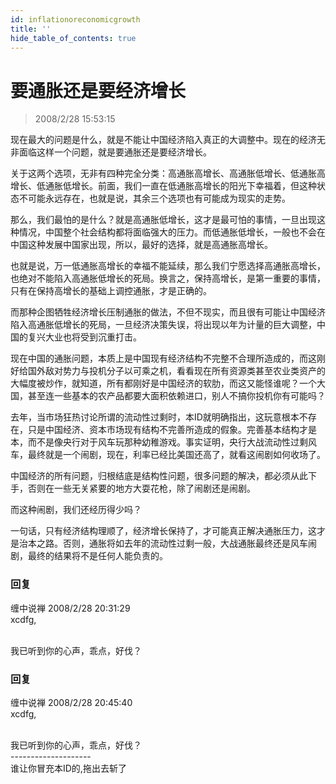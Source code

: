 ```yaml
---
id: inflationoreconomicgrowth 
title: ''
hide_table_of_contents: true
---
```


# 要通胀还是要经济增长

> 2008/2/28 15:53:15

<div style={{color: '#FF0000', fontWeight: '500', fontSize: '18px'}}>

现在最大的问题是什么，就是不能让中国经济陷入真正的大调整中。现在的经济无非面临这样一个问题，就是要通胀还是要经济增长。
 
关于这两个选项，无非有四种完全分类：高通胀高增长、高通胀低增长、低通胀高增长、低通胀低增长。前面，我们一直在低通胀高增长的阳光下幸福着，但这种状态不可能永远存在，也就是说，其余三个选项也有可能成为现实的走势。
 
那么，我们最怕的是什么？就是高通胀低增长，这才是最可怕的事情，一旦出现这种情况，中国整个社会结构都将面临强大的压力。而低通胀低增长，一般也不会在中国这种发展中国家出现，所以，最好的选择，就是高通胀高增长。
 
也就是说，万一低通胀高增长的幸福不能延续，那么我们宁愿选择高通胀高增长，也绝对不能陷入高通胀低增长的死局。换言之，保持高增长，是第一重要的事情，只有在保持高增长的基础上调控通胀，才是正确的。
 
而那种企图牺牲经济增长压制通胀的做法，不但不现实，而且很有可能让中国经济陷入高通胀低增长的死局，一旦经济决策失误，将出现以年为计量的巨大调整，中国的复兴大业也将受到沉重打击。
 
现在中国的通胀问题，本质上是中国现有经济结构不完整不合理所造成的，而这刚好给国外敌对势力与投机分子以可乘之机，看看现在所有资源类甚至农业类资产的大幅度被炒作，就知道，所有都刚好是中国经济的软肋，而这又能怪谁呢？一个大国，甚至连一些基本的农产品都要大面积依赖进口，别人不搞你投机你有可能吗？
 
去年，当市场狂热讨论所谓的流动性过剩时，本ID就明确指出，这玩意根本不存在，只是中国经济、资本市场现有结构不完善所造成的假象。完善基本结构才是本，而不是像央行对于风车玩那种幼稚游戏。事实证明，央行大战流动性过剩风车，最终就是一个闹剧，现在，利率已经比美国还高了，就看这闹剧如何收场了。
 
中国经济的所有问题，归根结底是结构性问题，很多问题的解决，都必须从此下手，否则在一些无关紧要的地方大耍花枪，除了闹剧还是闹剧。
 
而这种闹剧，我们还经历得少吗？
 
一句话，只有经济结构理顺了，经济增长保持了，才可能真正解决通胀压力，这才是治本之路。否则，通胀将如去年的流动性过剩一般，大战通胀最终还是风车闹剧，最终的结果将不是任何人能负责的。

</div>

### 回复

<div class='blog-comment'>
<span class='blog-comment-chan'>缠中说禅</span> 2008/2/28 20:31:29<br/>
xcdfg, <br/><br/>

我已听到你的心声，乖点，好伐？
</div>

### 回复

<div class='blog-comment'>
<span class='blog-comment-chan'>缠中说禅</span> 2008/2/28 20:45:40<br/>
xcdfg,<br/><br/>

我已听到你的心声，乖点，好伐？<br/>
--------------------<br/>
谁让你冒充本ID的,拖出去斩了
</div>